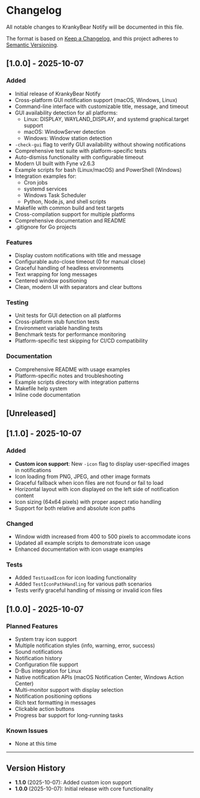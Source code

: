 # Changelog

All notable changes to KrankyBear Notify will be documented in this file.

The format is based on [Keep a Changelog](https://keepachangelog.com/en/1.0.0/),
and this project adheres to [Semantic Versioning](https://semver.org/spec/v2.0.0.html).

## [1.0.0] - 2025-10-07

### Added
- Initial release of KrankyBear Notify
- Cross-platform GUI notification support (macOS, Windows, Linux)
- Command-line interface with customizable title, message, and timeout
- GUI availability detection for all platforms:
  - Linux: DISPLAY, WAYLAND_DISPLAY, and systemd graphical.target support
  - macOS: WindowServer detection
  - Windows: Window station detection
- `-check-gui` flag to verify GUI availability without showing notifications
- Comprehensive test suite with platform-specific tests
- Auto-dismiss functionality with configurable timeout
- Modern UI built with Fyne v2.6.3
- Example scripts for bash (Linux/macOS) and PowerShell (Windows)
- Integration examples for:
  - Cron jobs
  - systemd services
  - Windows Task Scheduler
  - Python, Node.js, and shell scripts
- Makefile with common build and test targets
- Cross-compilation support for multiple platforms
- Comprehensive documentation and README
- .gitignore for Go projects

### Features
- Display custom notifications with title and message
- Configurable auto-close timeout (0 for manual close)
- Graceful handling of headless environments
- Text wrapping for long messages
- Centered window positioning
- Clean, modern UI with separators and clear buttons

### Testing
- Unit tests for GUI detection on all platforms
- Cross-platform stub function tests
- Environment variable handling tests
- Benchmark tests for performance monitoring
- Platform-specific test skipping for CI/CD compatibility

### Documentation
- Comprehensive README with usage examples
- Platform-specific notes and troubleshooting
- Example scripts directory with integration patterns
- Makefile help system
- Inline code documentation

## [Unreleased]

## [1.1.0] - 2025-10-07

### Added
- **Custom icon support**: New `-icon` flag to display user-specified images in notifications
- Icon loading from PNG, JPEG, and other image formats
- Graceful fallback when icon files are not found or fail to load
- Horizontal layout with icon displayed on the left side of notification content
- Icon sizing (64x64 pixels) with proper aspect ratio handling
- Support for both relative and absolute icon paths

### Changed
- Window width increased from 400 to 500 pixels to accommodate icons
- Updated all example scripts to demonstrate icon usage
- Enhanced documentation with icon usage examples

### Tests
- Added `TestLoadIcon` for icon loading functionality
- Added `TestIconPathHandling` for various path scenarios
- Tests verify graceful handling of missing or invalid icon files

## [1.0.0] - 2025-10-07

### Planned Features
- System tray icon support
- Multiple notification styles (info, warning, error, success)
- Sound notifications
- Notification history
- Configuration file support
- D-Bus integration for Linux
- Native notification APIs (macOS Notification Center, Windows Action Center)
- Multi-monitor support with display selection
- Notification positioning options
- Rich text formatting in messages
- Clickable action buttons
- Progress bar support for long-running tasks

### Known Issues
- None at this time

---

## Version History

- **1.1.0** (2025-10-07): Added custom icon support
- **1.0.0** (2025-10-07): Initial release with core functionality
